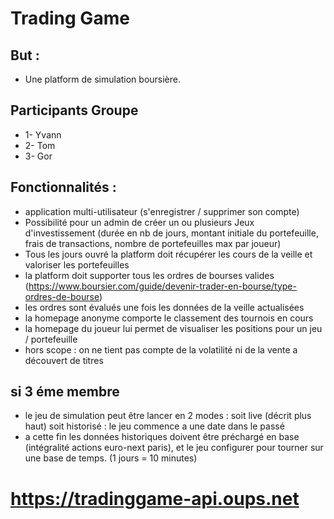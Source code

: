 # Trading Game

## But : 

* Une platform de simulation boursière.


## Participants Groupe
* 1- Yvann
* 2- Tom
* 3- Gor



## Fonctionnalités : 
 
 * application multi-utilisateur (s'enregistrer / supprimer son compte)
 * Possibilité pour un admin de créer un ou plusieurs Jeux d'investissement (durée en nb de jours, montant initiale du portefeuille, frais de transactions, nombre de portefeuilles max par joueur)
 * Tous les jours ouvré la platform doit récupérer les cours de la veille et valoriser les portefeuilles
 * la platform doit supporter tous les ordres de bourses valides (https://www.boursier.com/guide/devenir-trader-en-bourse/type-ordres-de-bourse)
 * les ordres sont évalués une fois les données de la veille actualisées  
 * la homepage anonyme comporte le classement des tournois en cours
 * la homepage du joueur lui permet de visualiser les positions pour un jeu / portefeuille 
 * hors scope : on ne tient pas compte de la volatilité ni de la vente a découvert de titres

 
 
## si 3 éme membre

 * le jeu de simulation peut être lancer en 2 modes : soit live (décrit plus haut) soit historisé : le jeu commence a une date dans le passé
 * a cette fin les données historiques doivent être préchargé en base (intégralité actions euro-next paris), et le jeu configurer pour tourner sur une base de temps. (1 jours = 10 minutes)


# https://tradinggame-api.oups.net
